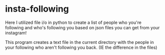 # insta-following
Here I utilized file i/o in python to create a list of people who you're following and who's following you based on json files you can get from your instagram!

This program creates a text file in the current directory with the people in your following who aren't following you back. (IE the difference in the files)